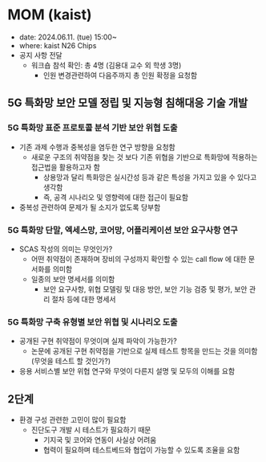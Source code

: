 # MOM (kaist)
- date: 2024.06.11. (tue) 15:00~
- where: kaist N26 Chips
- 공지 사항 전달
  - 워크숍 참석 확인: 총 4명 (김용대 교수 외 학생 3명)
    - 인원 변경관련하여 다음주까지 총 인원 확정을 요청함

## 5G 특화망 보안 모델 정립 및 지능형 침해대응 기술 개발

### 5G 특화망 표준 프로토콜 분석 기반 보안 위협 도출
- 기존 과제 수행과 중복성을 염두한 연구 방향을 요청함
  - 새로운 구조의 취약점을 찾는 것 보다 기존 위협을 기반으로 특화망에 적용하는 접근법을 활용하고자 함
    - 상용망과 달리 특화망은 실시간성 등과 같은 특성을 가지고 있을 수 있다고 생각함
    - 즉, 공격 시나리오 및 영향력에 대한 접근이 필요함
- 중복성 관련하여 문제가 될 소지가 없도록 당부함

### 5G 특화망 단말, 엑세스망, 코어망, 어플리케이션 보안 요구사항 연구
- SCAS 작성의 의미는 무엇인가?
  - 어떤 취약점이 존재하며 장비의 구성까지 확인할 수 있는 call flow 에 대한 문서화를 의미함 
  - 일종의 보안 명세서를 의미함
    - 보안 요구사항, 위협 모델링 및 대응 방안, 보안 기능 검증 및 평가, 보안 관리 절차 등에 대한 명세서

### 5G 특화망 구축 유형별 보안 위협 및 시나리오 도출
- 공개된 구현 취약점이 무엇이며 실제 파악이 가능한가?
  - 논문에 공개된 구현 취약점을 기반으로 실제 테스트 항목을 만드는 것을 의미함 (무엇을 테스트 할 것인가?)
- 응용 서비스별 보안 위협 연구와 무엇이 다른지 설명 및 모두의 이해를 요함

## 2단계
- 환경 구성 관련한 고민이 많이 필요함
  - 진단도구 개발 시 테스트가 필요하기 때문
    - 기지국 및 코어와 연동이 사실상 어려움
    - 협력이 필요하며 테스트베드와 협업이 가능할 수 있도록 조율을 요함
